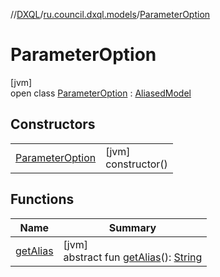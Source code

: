 //[DXQL](../../../index.md)/[ru.council.dxql.models](../index.md)/[ParameterOption](index.md)

# ParameterOption

[jvm]\
open class [ParameterOption](index.md) : [AliasedModel](../../ru.council.dxql.interfaces/-aliased-model/index.md)

## Constructors

| | |
|---|---|
| [ParameterOption](-parameter-option.md) | [jvm]<br>constructor() |

## Functions

| Name | Summary |
|---|---|
| [getAlias](../../ru.council.dxql.interfaces/-aliased-model/get-alias.md) | [jvm]<br>abstract fun [getAlias](../../ru.council.dxql.interfaces/-aliased-model/get-alias.md)(): [String](https://docs.oracle.com/javase/8/docs/api/java/lang/String.html) |

